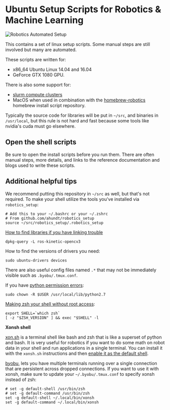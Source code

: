 # Ubuntu Setup Scripts for Robotics & Machine Learning

![Robotics Automated Setup](https://upload.wikimedia.org/wikipedia/commons/5/5d/Advanced_Automation_for_Space_Missions_figure_5-29.gif)

This contains a set of linux setup scripts.
Some manual steps are still involved but many are automated.

These scripts are written for:
- x86_64 Ubuntu Linux 14.04 and 16.04
- GeForce GTX 1080 GPU.

There is also some support for:
- [slurm compute clusters](https://slurm.schedmd.com/)
- MacOS when used in combination with the [homebrew-robotics](https://github.com/ahundt/homebrew-robotics) homebrew install script repository.

Typically the source code for libraries will be put in `~/src`, and binaries in `/usr/local`, but this rule is not hard and fast because some tools like nvidia's cuda must go elsewhere.

## Open the shell scripts

Be sure to open the install scripts before you run them. There are often manual steps, more details, and links to the reference documentation and blogs used to write these scripts.

## Additional helpful tips

We recommend putting this repository in `~/src` as well, but that's not required.
To make your shell utilize the tools you've installed via `robotics_setup`:

    # Add this to your ~/.bashrc or your ~/.zshrc
    # From github.com/ahundt/robotics_setup
    source ~/src/robotics_setup/.robotics_setup

[How to find libraries if you have linking trouble](https://askubuntu.com/questions/32507/how-do-i-get-a-list-of-installed-files-from-a-package)

    dpkg-query -L ros-kinetic-opencv3

How to find the versions of drivers you need:

    sudo ubuntu-drivers devices

There are also useful config files named `.*` that may not be immediately visible such as `.byobu/.tmux.conf`.


If you have [python permission errors](http://stackoverflow.com/questions/21093002/error-could-not-create-usr-local-lib-python2-7-dist-packages-virtualenv-suppo):

    sudo chown -R $USER /usr/local/lib/python2.7

[Making zsh your shell without root access](http://unix.stackexchange.com/questions/136423/making-zsh-default-shell-without-root-access):

```
export SHELL=`which zsh`
[ -z "$ZSH_VERSION" ] && exec "$SHELL" -l
```


**Xonsh shell**

[xon.sh](https://xon.sh) is a terminal shell like bash and zsh that is like a superset of python and bash. It is very useful for robotics if you want to do some math on robot data in your shell and run applications in a single terminal. You can install it with the `xonsh.sh` instructions and then [enable it as the default shell](http://xon.sh/customization.html#set-xonsh-as-my-default-shell).

[byobu](http://byobu.co), lets you have multiple terminals running over a single connection that are persistent across dropped connections. If you want to use it with xonsh, make sure to update your `~/.byobu/.tmux.conf` to specify xonsh instead of zsh:

```
# set -g default-shell /usr/bin/zsh
# set -g default-command /usr/bin/zsh
set -g default-shell ~/.local/bin/xonsh
set -g default-command ~/.local/bin/xonsh
```
